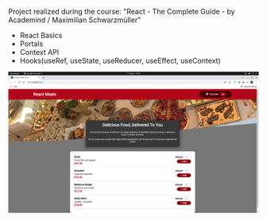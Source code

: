 Project realized during the course: "React - The Complete Guide - by Academind / Maximilian Schwarzmüller"

- React Basics
- Portals
- Context API
- Hooks(useRef, useState, useReducer, useEffect, useContext)

![Food Order App Snapshot](./src/assets/food-order-app.png)